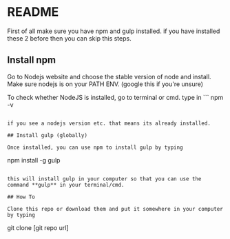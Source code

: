 # README

First of all make sure you have npm and gulp installed. if you have installed these 2 before then you can skip this steps.

## Install npm

Go to Nodejs website and choose the stable version of node and install. Make sure nodejs is on your PATH ENV. (google this if you're unsure)

To check whether NodeJS is installed, go to terminal or cmd. type in ```
npm -v
```

if you see a nodejs version etc. that means its already installed.

## Install gulp (globally)

Once installed, you can use npm to install gulp by typing 

```
npm install -g gulp
```

this will install gulp in your computer so that you can use the command **gulp** in your terminal/cmd.

## How To

Clone this repo or download them and put it somewhere in your computer by typing

```
git clone [git repo url]

```



